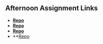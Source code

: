 ## Afternoon Assignment Links

* **[Repo](https://github.com/LauraAlspaugh/vue-playground)**
* **[Repo](https://github.com/LauraAlspaugh/Gifted-Vue)**
* **[Repo](https://github.com/LauraAlspaugh/GregsList-Homes)**
* **[Repo](https://github.com/LauraAlspaugh/Blogger-Vue)
